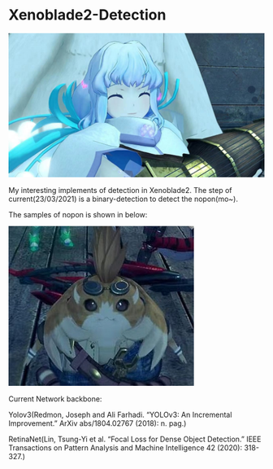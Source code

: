 # Xenoblade2-Detection

![image](https://github.com/He-jerry/Xenoblade2-Detection/raw/main/teaser/WeChat%20%E5%9C%96%E7%89%87_20210322224124.jpg?raw=true)

My interesting implements of detection in Xenoblade2. The step of current(23/03/2021) is a binary-detection to detect the nopon(mo~).

The samples of nopon is shown in below:

![image](https://github.com/He-jerry/Xenoblade2-Detection/raw/main/teaser/nopong%20sample.jpg?raw=true)


Current Network backbone:

Yolov3(Redmon, Joseph and Ali Farhadi. “YOLOv3: An Incremental Improvement.” ArXiv abs/1804.02767 (2018): n. pag.)

RetinaNet(Lin, Tsung-Yi et al. “Focal Loss for Dense Object Detection.” IEEE Transactions on Pattern Analysis and Machine Intelligence 42 (2020): 318-327.)
